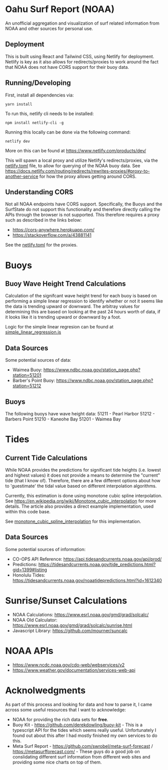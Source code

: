 # Oahu Surf Report (NOAA)

An unofficial aggregation and visualization of surf related information from NOAA and other sources for personal use.

## Deployment

This is built using React and Tailwind CSS, using Netlify for deployment. Netlify is key as it also allows for redirects/proxies to work around the fact that NOAA does not have CORS support for their buoy data.

## Running/Developing

First, install all dependencies via:

`yarn install`

To run this, netlify cli needs to be installed:

`npm install netlify-cli -g`

Running this locally can be done via the following command:

`netlify dev`

More on this can be found at https://www.netlify.com/products/dev/

This will spawn a local proxy and utilize Netlify's redirects/proxies, via the [netlify.toml](netlify.toml) file, to allow for querying of the NOAA buoy data. See https://docs.netlify.com/routing/redirects/rewrites-proxies/#proxy-to-another-service for how the proxy allows getting around CORS.

## Understanding CORS

Not all NOAA endpoints have CORS support. Specifically, the Buoys and the SurfState do not support this functionality and therefore directly calling the APIs through the browser is not supported. This therefore requires a proxy such as described in the links below:

- https://cors-anywhere.herokuapp.com/
- https://stackoverflow.com/a/43881141

See the [netlify.toml](netlify.toml) for the proxies.

# Buoys

## Buoy Wave Height Trend Calculations

Calculation of the signifcant wave height trend for each buoy is based on performing a simple linear regression to identify whether or not it seems like the data is trending upward or downward. The arbitray values for determining this are based on looking at the past 24 hours worth of data, if it looks like it is trending upward or downward by a foot.

Logic for the simple linear regresion can be found at [simple_linear_regression.js](src/services/simple_linear_regression.js)

## Data Sources

Some potential sources of data:

- Waimea Buoy: https://www.ndbc.noaa.gov/station_page.php?station=51201
- Barber's Point Buoy: https://www.ndbc.noaa.gov/station_page.php?station=51212

## Buoys

The following buoys have wave height data:
51211 - Pearl Harbor
51212 - Barbers Point
51210 - Kaneohe Bay
51201 - Waimea Bay

# Tides

## Current Tide Calculations

While NOAA provides the predictions for significant tide heights (i.e. lowest and highest values) it does not provide a means to determine the "current" tide (that I know of). Therefore, there are a few different options about how to 'guestimate' the tidal value based on different interpolation algorithms.

Currently, this estimation is done using monotone cubic spline interpolation. See https://en.wikipedia.org/wiki/Monotone_cubic_interpolation for more details. The article also provides a direct example implementation, used within this code base.

See [monotone_cubic_spline_interpolation](src/services/monotone_cubic_spline_interpolation.js) for this implementation.

## Data Sources

Some potential sources of information:

- CO-OPS API Reference: https://api.tidesandcurrents.noaa.gov/api/prod/
- Predictions: https://tidesandcurrents.noaa.gov/tide_predictions.html?gid=1399#listing
- Honolulu Tides: https://tidesandcurrents.noaa.gov/noaatidepredictions.html?id=1612340

# Sunrise/Sunset Calculations

- NOAA Calculations: https://www.esrl.noaa.gov/gmd/grad/solcalc/
- NOAA Old Calculator: https://www.esrl.noaa.gov/gmd/grad/solcalc/sunrise.html
- Javascript Library: https://github.com/mourner/suncalc

# NOAA APIs

- https://www.ncdc.noaa.gov/cdo-web/webservices/v2
- https://www.weather.gov/documentation/services-web-api

# Acknolwedgments
As part of this process and looking for data and how to parse it, I came across some useful resources that I want to acknowledge:
- NOAA for providing the rich data sets for **free**.
- Buoy Kit - https://github.com/derekdowling/buoy-kit - This is a typescript API for the tides which seems really useful. Unfortunately I found out about this after I had mostly finished my own services to do this.
- Meta Surf Report - https://github.com/swrobel/meta-surf-forecast / https://metasurfforecast.com/ - These guys do a good job on conslidating different surf information from different web sites and providing some nice charts on top of them.